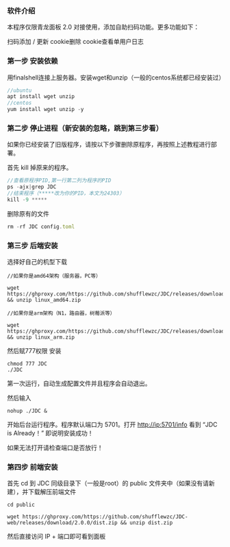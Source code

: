 ### **软件介绍**

本程序仅限青龙面板 2.0 对接使用，添加自助扫码功能。更多功能如下：

扫码添加 / 更新 cookie删除 cookie查看单用户日志

### **第一步 安装依赖**

用finalshell连接上服务器。安装wget和unzip（一般的centos系统都已经安装过）

```jsx
//ubuntu
apt install wget unzip
//centos
yum install wget unzip -y

```
### 第二步 停止进程（新安装的忽略，跳到第三步看）

如果你已经安装了旧版程序，请按以下步骤删除原程序，再按照上述教程进行部署。

首先 kill 掉原来的程序。

```jsx
//查看原程序PID,第一行第二列为程序的PID
ps -ajx|grep JDC
//结束程序（*****改为你的PID，本文为24303）
kill -9 *****
```

删除原有的文件

```jsx
rm -rf JDC config.toml
```

### 第三步 后端安装

选择好自己的机型下载

```
//如果你是amd64架构（服务器，PC等）

wget https://ghproxy.com/https://github.com/shufflewzc/JDC/releases/download/2.0.0/linux_amd64.zip && unzip linux_amd64.zip

//如果你是arm架构（N1，路由器，树莓派等）

wget https://ghproxy.com/https://github.com/shufflewzc/JDC/releases/download/2.0.0/linux_arm.zip && unzip linux_arm.zip

```

然后赋777权限 安装

```
chmod 777 JDC
./JDC

```

第一次运行，自动生成配置文件并且程序会自动退出。

然后输入

```
nohup ./JDC &

```

开始后台运行程序。程序默认端口为 5701。打开 [http://ip:5701/info](http://ip:5701/info) 看到 “JDC is Already！” 即说明安装成功！

如果无法打开请检查端口是否放行！

### 第四步 前端安装

首先 cd 到 JDC 同级目录下（一般是root）的 public 文件夹中（如果没有请新建），并下载解压前端文件

```
cd public

wget https://ghproxy.com/https://github.com/shufflewzc/JDC-web/releases/download/2.0.0/dist.zip && unzip dist.zip

```

然后直接访问 IP + 端口即可看到面板
